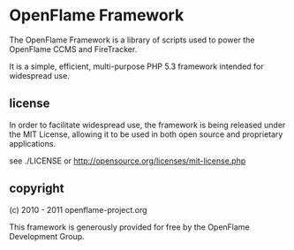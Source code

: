 # OpenFlame Framework

The OpenFlame Framework is a library of scripts used to power the OpenFlame CCMS and FireTracker.

It is a simple, efficient, multi-purpose PHP 5.3 framework intended for widespread use.

## license

In order to facilitate widespread use, the framework is being released under the MIT License, allowing it to be used in both open source and proprietary applications.

see ./LICENSE or <http://opensource.org/licenses/mit-license.php>

## copyright

(c) 2010 - 2011 openflame-project.org

This framework is generously provided for free by the OpenFlame Development Group.

